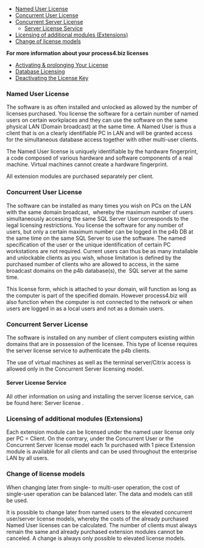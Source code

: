 -   [Named User License](#named-user-license)
-   [Concurrent User License](#concurrent-user-license)
-   [Concurrent Server License](#concurrent-server-license)
    -   [Server License Service](#server-license-service)
-   [Licensing of additional modules
    (Extensions)](#licensing-of-additional-modules-extensions)
-   [Change of license models](#change-of-license-models)

**For more information about your process4.biz licenses**

-   [Activating & prolonging Your
    License](activating-and-prolonging-your-license)
-   [Database Licensing](database-licensing)
-   [Deactivating the License Key](deactivating-the-license-key)


### Named User License

The software is as often installed and unlocked as allowed by the number
of licenses purchased. You license the software for a certain number of
named users on certain workplaces and they can use the software on the
same physical LAN (Domain broadcast) at the same time. A Named User is
thus a client that is on a clearly identifiable PC in LAN and will be
granted access for the simultaneous database access together with other
multi-user clients.

<div class="info"> 
The Named User license is uniquely identifiable by the hardware
fingerprint, a code composed of various hardware and software components
of a real machine. Virtual machines cannot create a hardware
fingerprint.
  
  </div>

All extension modules are purchased separately per client.


### Concurrent User License

The software can be installed as many times you wish on PCs on the LAN
with the same domain broadcast,  whereby the maximum number of users
simultaneously accessing the same SQL Server User corresponds to the
legal licensing restrictions. You license the software for any number of
users, but only a certain maximum number can be logged in the p4b DB at
the same time on the same SQL Server to use the software. The named
specification of the user or the unique identification of certain PC
workstations are not required. Current users can thus be as many
installable and unlockable clients as you wish, whose limitation is
defined by the purchased number of clients who are allowed to access, in
the same broadcast domains on the p4b database(s), the  SQL server at
the same time.

This license form, which is attached to your domain, will function as
long as the computer is part of the specified domain. However
process4.biz will also function when the computer is not connected to
the network or when users are logged in as a local users and not as a
domain users.

### Concurrent Server License

The software is installed on any number of client computers existing
within domains that are in possession of the licensee. This type of
license requires the server license service to authenticate the p4b
clients.

<div class="warning">
  The use of virtual machines as well as the terminal server/Citrix access
is allowed only in the Concurrent Server licensing model.
  </div>

#### Server License Service

All other information on using and installing the server license
service, can be found here: Server license .

### Licensing of additional modules (Extensions)

Each extension module can be licensed under the named user license only
per PC = Client. On the contrary, under the Concurrent User or the
Concurrent Server license model each 1x purchased with 1 piece Extension
module is available for all clients and can be used throughout the
enterprise LAN by all users.

### Change of license models

When changing later from single- to multi-user operation, the cost of
single-user operation can be balanced later. The data and models can
still be used.

It is possible to change later from named users to the elevated
concurrent user/server license models, whereby the costs of the already
purchased Named User licenses can be calculated. The number of clients
must always remain the same and already purchased extension modules
cannot be canceled. A change is always only possible to elevated license
models.
